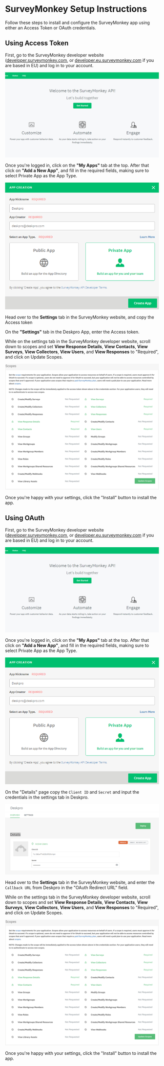 # SurveyMonkey Setup Instructions

Follow these steps to install and configure the SurveyMonkey app using either an Access Token or OAuth credentials.

## Using Access Token

First, go to the SurveyMonkey developer website ([developer.surveymonkey.com](https://developer.surveymonkey.com), or [developer.eu.surveymonkey.com](https://developer.eu.surveymonkey.com/) if you are based in EU) and log in to your account.

[![](/docs/assets/setup/surveymonkey_setup_01.png)](/docs/assets/setup/surveymonkey_setup_01.png)

Once you're logged in, click on the __"My Apps"__ tab at the top. After that click on __"Add a New App"__, and fill in the required fields, making sure to select Private App as the App Type.

[![](/docs/assets/setup/surveymonkey_setup_02.png)](/docs/assets/setup/surveymonkey_setup_02.png)

Head over to the __Settings__ tab in the SurveyMonkey website, and copy the Access token

On the __"Settings"__ tab in the Deskpro App, enter the Access token.

While on the settings tab in the SurveyMonkey developer website, scroll down to scopes and set __View Response Details__, __View Contacts__, __View Surveys__, __View Collectors__, __View Users__, and __View Responses__ to "Required", and click on Update Scopes.

[![](/docs/assets/setup/surveymonkey_setup_03.png)](/docs/assets/setup/surveymonkey_setup_03.png)

Once you're happy with your settings, click the "Install" button to install the app.

## Using OAuth

First, go to the SurveyMonkey developer website ([developer.surveymonkey.com](https://developer.surveymonkey.com), or [developer.eu.surveymonkey.com](https://developer.eu.surveymonkey.com/) if you are based in EU) and log in to your account.

[![](/docs/assets/setup/surveymonkey_setup_01.png)](/docs/assets/setup/surveymonkey_setup_01.png)

Once you're logged in, click on the __"My Apps"__ tab at the top. After that click on __"Add a New App"__, and fill in the required fields, making sure to select Private App as the App Type.

[![](/docs/assets/setup/surveymonkey_setup_02.png)](/docs/assets/setup/surveymonkey_setup_02.png)


On the "Details" page copy the `Client ID` and `Secret` and input the credentials in the settings tab in Deskpro.

[![](/docs/assets/setup/surveymonkey_setup_04.png)](/docs/assets/setup/surveymonkey_setup_04.png)

Head over to the __Settings__ tab in the SurveyMonkey website, and enter the `Callback URL` from Deskpro in the "OAuth Redirect URL" field.

While on the settings tab in the SurveyMonkey developer website, scroll down to scopes and set __View Response Details__, __View Contacts__, __View Surveys__, __View Collectors__, __View Users__, and __View Responses__ to "Required", and click on Update Scopes.

[![](/docs/assets/setup/surveymonkey_setup_03.png)](/docs/assets/setup/surveymonkey_setup_03.png)

Once you're happy with your settings, click the "Install" button to install the app.
